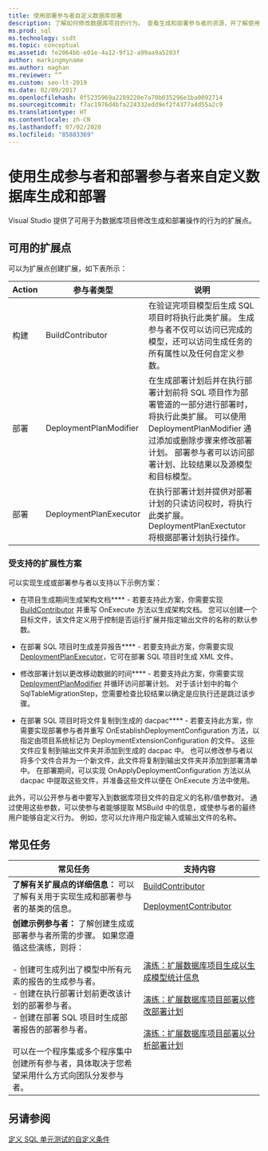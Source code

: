 ```yaml
---
title: 使用部署参与者自定义数据库部署
description: 了解如何修改数据库项目的行为。 查看生成和部署参与者的资源，并了解使用它们的示例方案。
ms.prod: sql
ms.technology: ssdt
ms.topic: conceptual
ms.assetid: fe2064bb-e01e-4a12-9f12-a99aa9a5203f
author: markingmyname
ms.author: maghan
ms.reviewer: “”
ms.custom: seo-lt-2019
ms.date: 02/09/2017
ms.openlocfilehash: 0f5235969a2289220e7a70b035296e1ba0092714
ms.sourcegitcommit: f7ac1976d4bfa224332edd9ef2f4377a4d55a2c9
ms.translationtype: HT
ms.contentlocale: zh-CN
ms.lasthandoff: 07/02/2020
ms.locfileid: "85883369"
---
```

# <a name="customize-database-build-and-deployment-by-using-build-and-deployment-contributors"></a>使用生成参与者和部署参与者来自定义数据库生成和部署

Visual Studio 提供了可用于为数据库项目修改生成和部署操作的行为的扩展点。  
  
## <a name="available-extensibility-points"></a>可用的扩展点  
可以为扩展点创建扩展，如下表所示：  
  
|**Action**|**参与者类型**|**说明**|  
|--------------|------------------------|-------------|  
|构建|BuildContributor|在验证完项目模型后生成 SQL 项目时将执行此类扩展。 生成参与者不仅可以访问已完成的模型，还可以访问生成任务的所有属性以及任何自定义参数。|  
|部署|DeploymentPlanModifier|在生成部署计划后并在执行部署计划前将 SQL 项目作为部署管道的一部分进行部署时，将执行此类扩展。 可以使用 DeploymentPlanModifier 通过添加或删除步骤来修改部署计划。 部署参与者可以访问部署计划、比较结果以及源模型和目标模型。|  
|部署|DeploymentPlanExecutor|在执行部署计划并提供对部署计划的只读访问权时，将执行此类扩展。 DeploymentPlanExectutor 将根据部署计划执行操作。|  
  
### <a name="supported-extensibility-scenarios"></a>受支持的扩展性方案  
可以实现生成或部署参与者以支持以下示例方案：  
  
-   在项目生成期间生成架构文档**** - 若要支持此方案，你需要实现 [BuildContributor](https://msdn.microsoft.com/library/microsoft.sqlserver.dac.deployment.buildcontributor.aspx) 并重写 OnExecute 方法以生成架构文档。 您可以创建一个目标文件，该文件定义用于控制是否运行扩展并指定输出文件的名称的默认参数。  
  
-   在部署 SQL 项目时生成差异报告**** - 若要支持此方案，你需要实现 [DeploymentPlanExecutor](https://msdn.microsoft.com/library/microsoft.sqlserver.dac.deployment.deploymentplanexecutor.aspx)，它可在部署 SQL 项目时生成 XML 文件。  
  
-   修改部署计划以更改移动数据的时间**** - 若要支持此方案，你需要实现 [DeploymentPlanModifier](https://msdn.microsoft.com/library/microsoft.sqlserver.dac.deployment.deploymentplanmodifier.aspx) 并循环访问部署计划。 对于该计划中的每个 SqlTableMigrationStep，您需要检查比较结果以确定是应执行还是跳过该步骤。  
  
-   在部署 SQL 项目时将文件复制到生成的 dacpac**** - 若要支持此方案，你需要实现部署参与者并重写 OnEstablishDeploymentConfiguration 方法，以指定由项目系统标记为 DeploymentExtensionConfiguration 的文件。 这些文件应复制到输出文件夹并添加到生成的 dacpac 中。 也可以修改参与者以将多个文件合并为一个新文件，此文件将复制到输出文件夹并添加到部署清单中。 在部署期间，可以实现 OnApplyDeploymentConfiguration 方法以从 dacpac 中提取这些文件，并准备这些文件以便在 OnExecute 方法中使用。  
  
此外，可以公开参与者中要写入到数据库项目文件的自定义的名称/值参数对。 通过使用这些参数，可以使参与者能够提取 MSBuild 中的信息，或使参与者的最终用户能够自定义行为。 例如，您可以允许用户指定输入或输出文件的名称。  
  
## <a name="common-tasks"></a>常见任务  
  
|**常见任务**|**支持内容**|  
|--------------------|--------------------------|  
|**了解有关扩展点的详细信息：** 可以了解有关用于实现生成和部署参与者的基类的信息。|[BuildContributor](https://msdn.microsoft.com/library/microsoft.sqlserver.dac.deployment.buildcontributor.aspx)<br /><br />[DeploymentContributor](https://msdn.microsoft.com/library/microsoft.sqlserver.dac.deployment.deploymentcontributor.aspx)|  
|**创建示例参与者：** 了解创建生成或部署参与者所需的步骤。 如果您遵循这些演练，则将：<br /><br />-   创建可生成列出了模型中所有元素的报告的生成参与者。<br />-   创建在执行部署计划前更改该计划的部署参与者。<br />-   创建在部署 SQL 项目时生成部署报告的部署参与者。<br /><br />可以在一个程序集或多个程序集中创建所有参与者，具体取决于您希望采用什么方式向团队分发参与者。|[演练：扩展数据库项目生成以生成模型统计信息](../ssdt/walkthrough-extend-database-project-build-to-generate-model-statistics.md)<br /><br />[演练：扩展数据库项目部署以修改部署计划](../ssdt/walkthrough-extend-database-project-deployment-to-modify-the-deployment-plan.md)<br /><br />[演练：扩展数据库项目部署以分析部署计划](../ssdt/walkthrough-extend-database-project-deployment-to-analyze-the-deployment-plan.md)|  
  
## <a name="see-also"></a>另请参阅  
[定义 SQL 单元测试的自定义条件](https://msdn.microsoft.com/library/jj860449(v=vs.103).aspx)  
  
